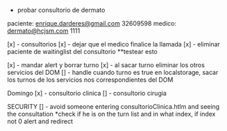 - probar consultorio de dermato

paciente: enrique.darderes@gmail.com 32609598
medico: dermato@hcjsm.com 1111

[x] - consultorios
    [x] - dejar que el medico finalice la llamada
        [x] - eliminar paciente de waitinglist del consultorio **testear esto


[x] - mandar alert y borrar turno
[x] - al sacar turno eliminar los otros servicios del DOM
[] - handle cuando turno es true en localstorage, sacar los turnos de los servicios nos correspondientes del DOM

Domingo
[x] - consultorio clinica
[] - consultorio cirugia

SECURITY
[] - avoid someone entering consultorioClinica.htlm and seeing the consultation
    *check if he is on the turn list and in what index, if index not 0 alert and redirect
    